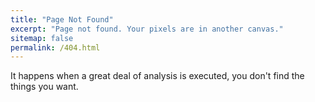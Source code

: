```yaml
---
title: "Page Not Found"
excerpt: "Page not found. Your pixels are in another canvas."
sitemap: false
permalink: /404.html
---
```


It happens when a great deal of analysis is executed, you don't find the things you want. 

<script type="text/javascript">
  var GOOG_FIXURL_LANG = 'en';
  var GOOG_FIXURL_SITE = '{{ site.url }}'
</script>
<script type="text/javascript"
  src="//linkhelp.clients.google.com/tbproxy/lh/wm/fixurl.js">
</script>
